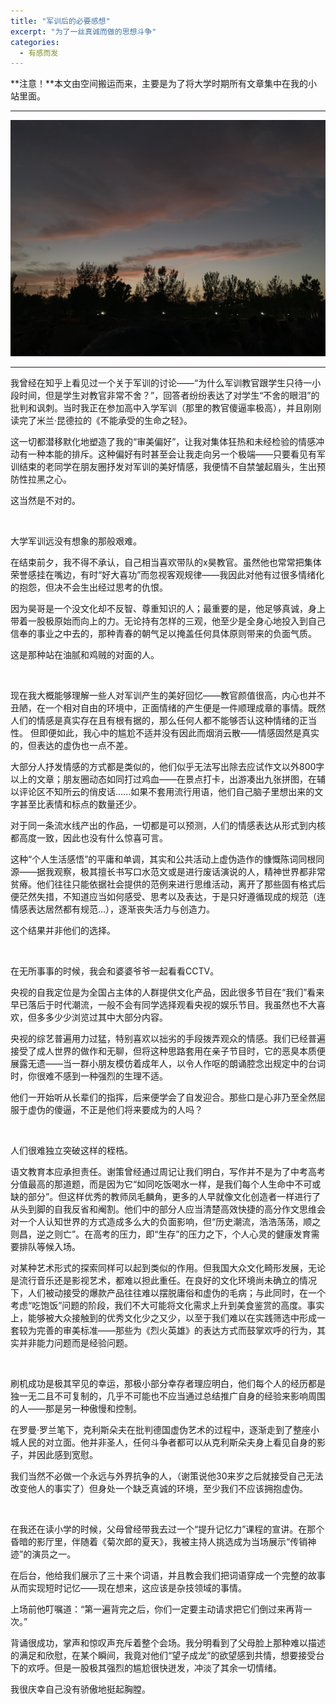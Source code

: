 ```yaml
---
title: "军训后的必要感想"
excerpt: "为了一丝真诚而做的思想斗争"
categories:
  - 有感而发
---
```

**注意！**本文由空间搬运而来，主要是为了将大学时期所有文章集中在我的小站里面。

---

![](/assets/images/2.jpg)

---


   我曾经在知乎上看见过一个关于军训的讨论——“为什么军训教官跟学生只待一小段时间，但是学生对教官非常不舍？”，回答者纷纷表达了对学生“不舍的眼泪”的批判和讽刺。当时我正在参加高中入学军训（那里的教官傻逼率极高），并且刚刚读完了米兰·昆德拉的《不能承受的生命之轻》。

   这一切都潜移默化地塑造了我的“审美偏好”，让我对集体狂热和未经检验的情感冲动有一种本能的排斥。这种偏好有时甚至会让我走向另一个极端——只要看见有军训结束的老同学在朋友圈抒发对军训的美好情感，我便情不自禁皱起眉头，生出预防性拉黑之心。

   这当然是不对的。

&nbsp;

   大学军训远没有想象的那般艰难。

   在结束前夕，我不得不承认，自己相当喜欢带队的x昊教官。虽然他也常常把集体荣誉感挂在嘴边，有时“好大喜功”而忽视客观规律——我因此对他有过很多情绪化的抱怨，但决不会生出经过思考的仇恨。

   因为昊哥是一个没文化却不反智、尊重知识的人；最重要的是，他足够真诚，身上带着一股极原始而向上的力。无论持有怎样的三观，他至少是全身心地投入到自己信奉的事业之中去的，那种青春的朝气足以掩盖任何具体原则带来的负面气质。

   这是那种站在油腻和鸡贼的对面的人。

&nbsp;

   现在我大概能够理解一些人对军训产生的美好回忆——教官颜值很高，内心也并不丑陋，在一个相对自由的环境中，正面情绪的产生便是一件顺理成章的事情。既然人们的情感是真实存在且有根有据的，那么任何人都不能够否认这种情绪的正当性。
   但即便如此，我心中的尴尬不适并没有因此而烟消云散——情感固然是真实的，但表达的虚伪也一点不差。

   大部分人抒发情感的方式都是类似的，他们似乎无法写出除去应试作文以外800字以上的文章；朋友圈动态如同打过鸡血——在景点打卡，出游凑出九张拼图，在辅以评论区不知所云的俏皮话......如果不套用流行用语，他们自己脑子里想出来的文字甚至比表情和标点的数量还少。

   对于同一条流水线产出的作品，一切都是可以预测，人们的情感表达从形式到内核都高度一致，因此也没有什么惊喜可言。

   这种“个人生活感悟”的平庸和单调，其实和公共活动上虚伪造作的慷慨陈词同根同源——据我观察，极其擅长书写口水范文或是进行废话演说的人，精神世界都非常贫瘠。他们往往只能依据社会提供的范例来进行思维活动，离开了那些固有格式后便茫然失措，不知道应当如何感受、思考以及表达，于是只好遵循现成的规范（连情感表达居然都有规范...），逐渐丧失活力与创造力。

   这个结果并非他们的选择。

&nbsp;

   在无所事事的时候，我会和婆婆爷爷一起看看CCTV。

   央视的自我定位是为全国占主体的人群提供文化产品，因此很多节目在“我们”看来早已落后于时代潮流，一般不会有同学选择观看央视的娱乐节目。我虽然也不大喜欢，但多多少少浏览过其中大部分内容。

   央视的综艺普遍用力过猛，特别喜欢以拙劣的手段拨弄观众的情感。我们已经普遍接受了成人世界的做作和无聊，但将这种思路套用在亲子节目时，它的恶臭本质便展露无遗——当一群小朋友模仿着成年人，以令人作呕的朗诵腔念出规定中的台词时，你很难不感到一种强烈的生理不适。

   他们一开始听从长辈们的指挥，后来便学会了自发迎合。那些口是心非乃至全然屈服于虚伪的傻逼，不正是他们将来要成为的人吗？

&nbsp;

   人们很难独立突破这样的桎梏。

   语文教育本应承担责任。谢策曾经通过周记让我们明白，写作并不是为了中考高考分值最高的那道题，而是因为它“如同吃饭喝水一样，是我们每个人生命中不可或缺的部分”。但这样优秀的教师凤毛麟角，更多的人早就像文化创造者一样进行了从头到脚的自我反省和阉割。他们中的部分人应当清楚高效快捷的高分作文思维会对一个人认知世界的方式造成多么大的负面影响，但“历史潮流，浩浩荡荡，顺之则昌，逆之则亡”。在高考的压力，即“生存”的压力之下，个人心灵的健康发育需要排队等候入场。

   对某种艺术形式的探索同样可以起到类似的作用。但我国大众文化畸形发展，无论是流行音乐还是影视艺术，都难以担此重任。在良好的文化环境尚未确立的情况下，人们被动接受的爆款产品往往难以摆脱庸俗和虚伪的毛病；与此同时，在一个考虑“吃饱饭”问题的阶段，我们不大可能将文化需求上升到美食鉴赏的高度。事实上，能够被大众接触到的优秀文化少之又少，以至于我们难以在实践筛选中形成一套较为完善的审美标准——那些为《烈火英雄》的表达方式而鼓掌欢呼的行为，其实并非能力问题而是经验问题。

&nbsp;
    
   刷机成功是极其罕见的幸运，那极小部分幸存者理应明白，他们每个人的经历都是独一无二且不可复制的，几乎不可能也不应当通过总结推广自身的经验来影响周围的人——那是另一种傲慢和控制。

   在罗曼·罗兰笔下，克利斯朵夫在批判德国虚伪艺术的过程中，逐渐走到了整座小城人民的对立面。他并非圣人，任何斗争者都可以从克利斯朵夫身上看见自身的影子，并因此感到宽慰。

   我们当然不必做一个永远与外界抗争的人，（谢策说他30来岁之后就接受自己无法改变他人的事实了）但身处一个缺乏真诚的环境，至少我们不应该拥抱虚伪。

&nbsp;

   在我还在读小学的时候，父母曾经带我去过一个“提升记忆力”课程的宣讲。在那个昏暗的影厅里，伴随着《菊次郎的夏天》，我被主持人挑选成为当场展示“传销神迹”的演员之一。

   在后台，他给我们展示了三十来个词语，并且教会我们把词语穿成一个完整的故事从而实现短时记忆——现在想来，这应该是杂技领域的事情。

   上场前他叮嘱道：“第一遍背完之后，你们一定要主动请求把它们倒过来再背一次。”

   背诵很成功，掌声和惊叹声充斥着整个会场。我分明看到了父母脸上那种难以描述的满足和欣慰，在某个瞬间，我竟对他们“望子成龙”的欲望感到共情，想要接受台下的欢呼。但是一股极其强烈的尴尬很快迸发，冲淡了其余一切情绪。

   我很庆幸自己没有骄傲地挺起胸膛。
